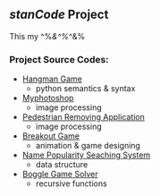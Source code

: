 ## *stanCode* Project
This my ^%*&^%*^&%

### Project Source Codes:
* [Hangman Game]()
  - python semantics & syntax
* [Myphotoshop](stanCode_Projects/MyPhotoshop)
  - image processing
* [Pedestrian Removing Application]()
  - image processing
* [Breakout Game]()
  - animation & game designing
* [Name Popularity Seaching System]()
  - data structure
* [Boggle Game Solver]()
  - recursive functions
  
